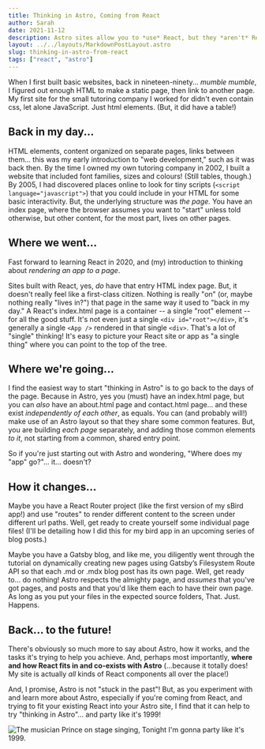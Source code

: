 ```yaml
---
title: Thinking in Astro, Coming from React
author: Sarah
date: 2021-11-12
description: Astro sites allow you to *use* React, but they *aren't* React, themselves. Understanding the differences between React and Astro can help you get started more quickly, so here are some thoughts on how to think like an Astro-naut!
layout: ../../layouts/MarkdownPostLayout.astro
slug: thinking-in-astro-from-react
tags: ["react", "astro"]
---
```

When I first built basic websites, back in nineteen-ninety... *mumble mumble*, I figured out enough HTML to make a static page, then link to another page. My first site for the small tutoring company I worked for didn't even contain css, let alone JavaScript. Just html elements. (But, it did have a table!)

## Back in my day...

HTML elements, content organized on separate pages, links between them... this was my early introduction to "web development," such as it was back then. By the time I owned my own tutoring company in 2002, I built a website that included font families, sizes and colours! (Still tables, though.) By 2005, I had discovered places online to look for tiny scripts (`<script language="javascript">`) that you could include in your HTML for some basic interactivity. But, the underlying structure was *the page.* You have an index page, where the browser assumes you want to "start" unless told otherwise, but other content, for the most part, lives on other pages.

## Where we went...

Fast forward to learning React in 2020, and (my) introduction to thinking about *rendering an app to a page*.

Sites built with React, yes, *do* have that entry HTML index page. But, it doesn't really feel like a first-class citizen. Nothing is really "on" (or, maybe nothing really "lives in?") that page in the same way it used to "back in my day." A React's index.html page is a container -- a single "root" element -- for all the good stuff. It's not even just a single `<div id="root"></div>`, it's generally a single `<App />` rendered in that single `<div>`. That's a lot of "single" thinking! It's easy to picture your React site or app as "a single thing" where you can point to the top of the tree.

## Where we're going...

I find the easiest way to start "thinking in Astro" is to go back to the days of the page. Because in Astro, yes you (must) have an index.html page, but you can *also* have an about.html page and contact.html page... and these exist *independently of each other*, as equals. You can (and probably will!) make use of an Astro layout so that they share some common features. But, you are building *each page* separately, and adding those common elements *to it*, not starting from a common, shared entry point.

So if you're just starting out with Astro and wondering, "Where does my "app" go?"... it... doesn't? 

## How it changes...

Maybe you have a React Router project (like the first version of my sBird app!) and use "routes" to render different content to the screen under different url paths. Well, get ready to create yourself some individual page files! (I'll be detailing how I did this for my bird app in an upcoming series of blog posts.)

Maybe you have a Gatsby blog, and like me, you diligently went through the tutorial on dynamically creating new pages using Gatsby’s Filesystem Route API so that each .md or .mdx blog post has its own page. Well, get ready to... do nothing! Astro respects the almighty page, and *assumes* that you've got pages, and posts and that you'd like them each to have their own page. As long as you put your files in the expected source folders, That. Just. Happens.

## Back... to the future!

There's obviously so much more to say about Astro, how it works, and the tasks it's trying to help you achieve. And, perhaps most importantly, **where and how React fits in and co-exists with Astro** (...because it totally does! My site is actually *all* kinds of React components all over the place!)

And, I promise, Astro is not "stuck in the past"! But, as you experiment with and learn more about Astro, especially if you're coming from React, and trying to fit your existing React into your Astro site, I find that it can help to try "thinking in Astro"... and party like it's 1999!

![The musician Prince on stage singing, Tonight I'm gonna party like it's 1999.](https://media.publit.io/file/RJD/200.gif)
